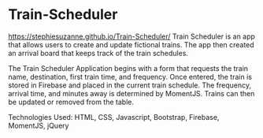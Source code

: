 # Train-Scheduler
https://stephiesuzanne.github.io/Train-Scheduler/
Train Scheduler is an app that allows users to create and update fictional trains. The app then created an arrival board that keeps track of the train schedules. 

The Train Scheduler Application begins with a form that requests the train name, destination, first train time, and frequency. Once entered, the train is stored in Firebase and placed in the current train schedule. The frequency, arrival time, and minutes away is determined by MomentJS. Trains can then be updated or removed from the table.

Technologies Used: HTML, CSS, Javascript, Bootstrap, Firebase, MomentJS, jQuery
